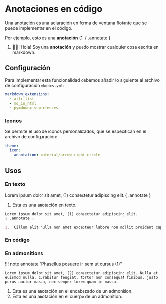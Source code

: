 # Anotaciones en código

Una anotación es una aclaración en forma de ventana flotante que se puede implementar en el código.


Por ejemplo, esto es una **anotación** (1)
{ .annotate }

1. 🙋🏻 !Hola! Soy una **anotación** y puedo mostrar cualquier cosa escrita en markdown.



## Configuración

Para implementar esta funcionalidad debemos añadir lo siguiente al archivo de configuración `mkdocs.yml`:

```yaml
markdown_extensions:
  - attr_list
  - md_in_html
  - pymdownx.superfences
```

### Iconos

Se permite el uso de iconos personalizados, que se especifican en el archivo de configuración:

```yaml
theme:
  icon:
    annotation: material/arrow-right-circle
```

## Usos

### En texto

Lorem ipsum dolor sit amet, (1) consectetur adipiscing elit.
{ .annotate }

1. Esta es una anotación en texto.

``` markdown title="Texto con anotaciones"
Lorem ipsum dolor sit amet, (1) consectetur adipiscing elit.
{ .annotate }

1.  Cillum elit nulla non amet excepteur labore non mollit proident cupidatat Lorem sint minim.
```


### En código

### En admonitions

!!! note annotate "Phasellus posuere in sem ut cursus (1)"

    Lorem ipsum dolor sit amet, (2) consectetur adipiscing elit. Nulla et
    euismod nulla. Curabitur feugiat, tortor non consequat finibus, justo
    purus auctor massa, nec semper lorem quam in massa.

1. Esta es una anotación en el encabezado de un admonition.
2. Esta es una anotación en el cuerpo de un admonition.
